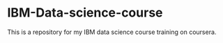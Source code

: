 # IBM-Data-science-course

This is a repository for my IBM data science course training on coursera.
